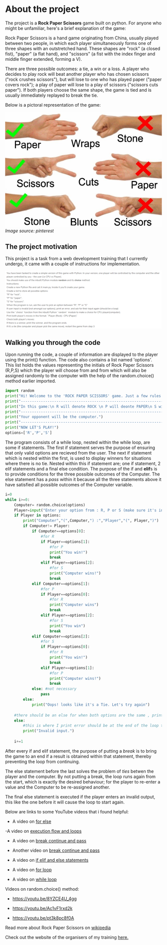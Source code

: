# About the project

The project is a **Rock Paper Scissors** game built on python. For anyone who might be unfamiliar, here's a brief explanation of the game:

Rock Paper Scissors is a hand game originating from China, usually played between two people, in which each player simultaneously forms one of three shapes with an outstretched hand. These shapes are "rock" (a closed fist), "paper" (a flat hand), and "scissors" (a fist with the index finger and middle finger extended, forming a V).

There are three possible outcomes: a tie, a win or a loss. A player who decides to play rock will beat another player who has chosen scissors ("rock crushes scissors"), but will lose to one who has played paper ("paper covers rock"); a play of paper will lose to a play of scissors ("scissors cuts paper"). If both players choose the same shape, the game is tied and is usually immediately replayed to break the tie.

Below is a pictoral representation of the game:

![rps](rps_picture.jpeg)*Image source: pinterest*

## The project motivation

This project is a task from a web development training that I currently undergo, it came with a couple of instructions for implementation.

![screenshot](zuri_pic.png)

## Walking you through the code

Upon running the code, a couple of information are displayed to the player using the print() function. The code also contains a list named 'options'. This list holds the values representing the initials of Rock Paper Scissors (R,P,S) which the player will choose from and from which will also be assigned randomly to the computer with the help of the random.choice() method earlier imported.

```python
import random
print("Hi! Welcome to the 'ROCK PAPER SCISSORS' game. Just a few rules:\n ROCK beats SCISSORS\n SCISSORS beats paper \n PAPER beats ROCK ")
print("-----------------------------------------------------------------------")
print("In this game:\n R will denote ROCK \n P will deonte PAPER\n S will denote SCISSORS" )
print("-----------------------------------------------------------------------")
print("Your opponent will be the computer.") 
print("-----------------------------------------------------------------------")
print("NOW LET'S PLAY!")
options=['R','P','S']
```

The program consists of a while loop, nested within the while loop, are some if statements. The first if statement serves the purpose of ensuring that only valid options are recieved from the user. The next if statement which is nested within the first, is used to display winners for situations where there is no tie. Nested within this if statement are; one if statement, 2 elif statements and a final else condition. The purpose of the if and **elif**s is to provide conditions for the three possible outcomes of the Computer. The else statement has a *pass* within it because all the three statements above it have satisfied all possible outcomes of the Computer variable.

```python
i=0
while i>=0:
    Computer= random.choice(options)
    Player=input("Enter your option from : R, P or S (make sure it's in uppercase) \n")
    if Player in options: 
        print("Computer","(",Computer,") :","Player","(", Player,")")
        if Computer!= Player:
            if Computer==options[0]:
                #for R
                if Player==options[1]:
                    #for P
                    print("You win!")
                    break
                elif Player==options[2]:
                    #for S
                    print("Computer wins!")
                    break
            elif Computer==options[1]:
                #for P
                if Player==options[0]:
                    #for R
                    print("Computer wins")
                    break
                elif Player==options[2]:
                    #for S
                    print("You win")
                    break   
            elif Computer==options[2]:
                #for S
                if Player==options[0]:
                    #for R
                    print("You win!")
                    break
                elif Player==options[1]:
                    #for P
                    print("Computer wins!") 
                    break 
            else: #not necessary
                pass    
        else:
            print("Oops! looks like it's a Tie. Let's try again")           

    #there should be an else for when both options are the same , print its a tie.
    else:
        #this is where I print error should be at the end of the loop to match my begining if condition. 
        print("Invalid input.")

    i+=1 
```

After every if and elif statement, the purpose of putting a *break* is to bring the game to an end if a result is obtained within that statement, thereby preventing the loop from continuing.

The else statement before the last solves the problem of *ties* betwen the player and the computer. By not putting a break, the loop runs again from the start, which is exactly the desired behaviour; for the player to re-enter a value and the Computer to be re-assigned another.

The final else statement is executed if the player enters an invalid output, this like the one before it will cause the loop to start again.
  
Below are links to some YouTube videos that i found helpful:

- A video on [for else](https://youtu.be/38svC3U7hVo)

-A video on [execution flow and loops](https://youtu.be/CLHCeT2pRwA)

- A video on [break continue and pass](https://youtu.be/JCRpVwtVL4I)

- Another video on [break continue and pass](https://youtu.be/yCZBnjF4_tU)

- A video on [if elif and else statements](https://youtu.be/PqFKRqpHrjw)

- A video on [for loop](https://youtu.be/0ZvaDa8eT5s)

- A video on [while loop](https://youtu.be/HZARImviDxg)

Videos on random.choice() method:

- <https://youtu.be/8YZCE4U_4gg>

- <https://youtu.be/Ac1vF1rxd2k>

- <https://youtu.be/pt3k8pc8f0A>

Read more about Rock Paper Scissors on [wikipedia](https://en.wikipedia.org/wiki/Rock_paper_scissors)

Check out the website of the organisers of my training [here.](https://zuri.team/)
